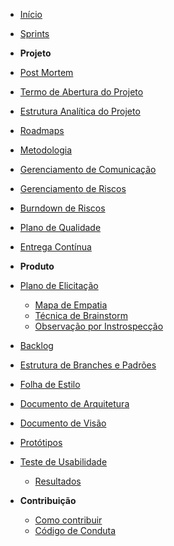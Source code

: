 ﻿* [Início](/)

* [Sprints](/sprints/)

* **Projeto**
* [Post Mortem](/documentation/post-mortem.md)
* [Termo de Abertura do Projeto](/abertura/termo_de_abertura.md)
* [Estrutura Analítica do Projeto](/abertura/eap.md)
* [Roadmaps](/roadmaps/)
* [Metodologia](/metodology/)
* [Gerenciamento de Comunicação](/comunication-plan.md)
* [Gerenciamento de Riscos](/risk-manegement.md)
* [Burndown de Riscos](/risks-burndown.md)
* [Plano de Qualidade](/documentation/quality.md)
* [Entrega Contínua](/documentation/continuous-delivery.md)

* **Produto**
* [Plano de Elicitação](/elicitation-plan.md)
    - [Mapa de Empatia](./elicitacao/empathy-map.md)
    - [Técnica de Brainstorm](./elicitacao/brainstorm.md)   
    - [Observação por Instrospecção](./elicitacao/introspection.md) 
* [Backlog](/product-backlog.md)
* [Estrutura de Branches e Padrões](/branches-structure.md)
* [Folha de Estilo](/style-sheet.md)
* [Documento de Arquitetura](/documentation/documento_de_arquitetura.md)
* [Documento de Visão](/documentation/documento_de_visao.md)
* [Protótipos](/prototype.md)
* [Teste de Usabilidade](/usability/5-acts-interview.md)
    - [Resultados](/usability/5-acts-results.md)

* **Contribuição**
    * [Como contribuir](/documentation/contributing.md)  
    * [Código de Conduta](/documentation/code_of_conduct.md)
    
